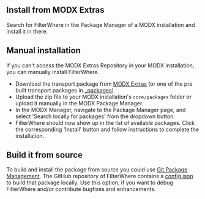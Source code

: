 ## Install from MODX Extras

Search for FilterWhere in the Package Manager of a MODX installation and install
it in there.

## Manual installation

If you can't access the MODX Extras Repository in your MODX installation, you
can manually install FilterWhere.

* Download the transport package from [MODX Extras](https://modx.com/extras/package/crosslinksofterms) (or one of the pre built transport packages in [_packages](https://github.com/Jako/FilterWhere/tree/master/_packages))
* Upload the zip file to your MODX installation's `core/packages` folder or upload it manually in the MODX Package Manager.
* In the MODX Manager, navigate to the Package Manager page, and select 'Search locally for packages' from the dropdown button.
* FilterWhere should now show up in the list of available packages. Click the corresponding 'Install' button and follow instructions to complete the installation.

## Build it from source

To build and install the package from source you could use [Git Package
Management](https://github.com/TheBoxer/Git-Package-Management). The GitHub
repository of FilterWhere contains a
[config.json](https://github.com/Jako/FilterWhere/blob/master/_build/config.json)
to build that package locally. Use this option, if you want to debug FilterWhere 
and/or contribute bugfixes and enhancements.